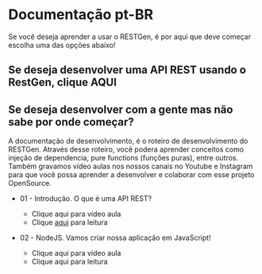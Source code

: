 # Documentação pt-BR
Se você deseja aprender a usar o RESTGen, é por aqui que deve começar escolha uma das opções abaixo!

## Se deseja desenvolver uma API REST usando o RestGen, clique AQUI

## Se deseja desenvolver com a gente mas não sabe por onde começar?
A documentação de desenvolvimento, é o roteiro de desenvolvimento do RESTGen. Através desse roteiro, você podera aprender conceitos como injeção de dependencia, pure functions (funções puras), entre outros. Também gravamos vídeo aulas nos nossos canais no Youtube e Instagram para que você possa aprender a desenvolver e colaborar com esse projeto OpenSource.

* 01 - Introdução. O que é uma API REST?
  * Clique aqui para vídeo aula
  * Clique [aqui](./01Introducao.md) para leitura

* 02 - NodeJS. Vamos criar nossa aplicação em JavaScript!
  * Clique aqui para vídeo aula
  * Clique aqui para leitura